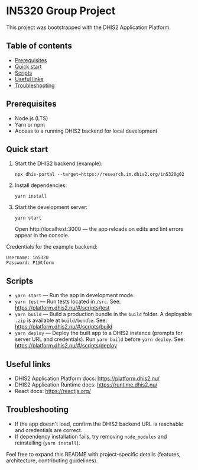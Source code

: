 # IN5320 Group Project

This project was bootstrapped with the DHIS2 Application Platform.

## Table of contents
- [Prerequisites](#prerequisites)
- [Quick start](#quick-start)
- [Scripts](#scripts)
- [Useful links](#useful-links)
- [Troubleshooting](#troubleshooting)

## Prerequisites
- Node.js (LTS)
- Yarn or npm
- Access to a running DHIS2 backend for local development

## Quick start

1. Start the DHIS2 backend (example):
    ```
    npx dhis-portal --target=https://research.im.dhis2.org/in5320g02
    ```

2. Install dependencies:
    ```
    yarn install
    ```

3. Start the development server:
    ```
    yarn start
    ```
    Open http://localhost:3000 — the app reloads on edits and lint errors appear in the console.

Credentials for the example backend:
```
Username: in5320
Password: P1@tform
```

## Scripts

- `yarn start` — Run the app in development mode.
- `yarn test` — Run tests located in `/src`. See: https://platform.dhis2.nu/#/scripts/test
- `yarn build` — Build a production bundle in the `build` folder. A deployable `.zip` is available at `build/bundle`. See: https://platform.dhis2.nu/#/scripts/build
- `yarn deploy` — Deploy the built app to a DHIS2 instance (prompts for server URL and credentials). Run `yarn build` before `yarn deploy`. See: https://platform.dhis2.nu/#/scripts/deploy

## Useful links
- DHIS2 Application Platform docs: https://platform.dhis2.nu/
- DHIS2 Application Runtime docs: https://runtime.dhis2.nu/
- React docs: https://reactjs.org/

## Troubleshooting
- If the app doesn't load, confirm the DHIS2 backend URL is reachable and credentials are correct.
- If dependency installation fails, try removing `node_modules` and reinstalling (`yarn install`).

Feel free to expand this README with project-specific details (features, architecture, contributing guidelines).
